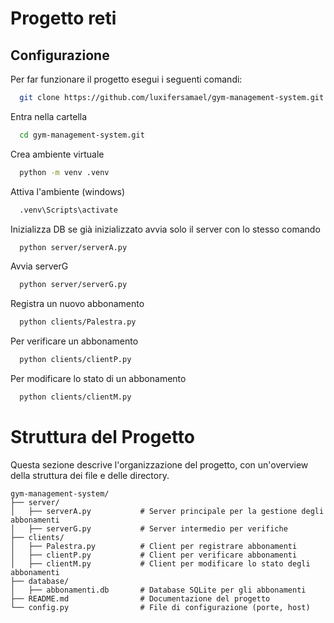 
# Progetto reti



## Configurazione

Per far funzionare il progetto esegui i seguenti comandi:

```bash
  git clone https://github.com/luxifersamael/gym-management-system.git
```
Entra nella cartella
```bash
  cd gym-management-system.git
```
Crea ambiente virtuale
```bash
  python -m venv .venv
```
Attiva l'ambiente (windows)
```bash
  .venv\Scripts\activate
```
Inizializza DB se già inizializzato avvia solo il server con lo stesso comando
```bash
  python server/serverA.py
```
Avvia serverG
```bash
  python server/serverG.py
```
Registra un nuovo abbonamento
```bash
  python clients/Palestra.py
```
Per verificare un abbonamento
```bash
  python clients/clientP.py
```
Per modificare lo stato di un abbonamento
```bash
  python clients/clientM.py
```


# Struttura del Progetto

Questa sezione descrive l'organizzazione del progetto, con un'overview della struttura dei file e delle directory.


```plaintext
gym-management-system/
├── server/
│   ├── serverA.py           # Server principale per la gestione degli abbonamenti
│   ├── serverG.py           # Server intermedio per verifiche
├── clients/
│   ├── Palestra.py          # Client per registrare abbonamenti
│   ├── clientP.py           # Client per verificare abbonamenti
│   ├── clientM.py           # Client per modificare lo stato degli abbonamenti
├── database/
│   ├── abbonamenti.db       # Database SQLite per gli abbonamenti
├── README.md                # Documentazione del progetto
└── config.py                # File di configurazione (porte, host)
